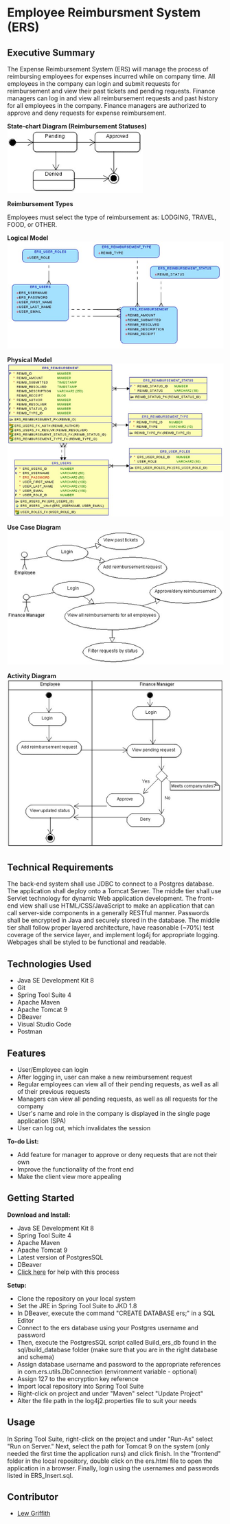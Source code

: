 # Employee Reimbursment System (ERS)

## Executive Summary
The Expense Reimbursement System (ERS) will manage the process of reimbursing employees for expenses incurred while on company time. All employees in the company can login and submit requests for reimbursement and view their past tickets and pending requests. Finance managers can log in and view all reimbursement requests and past history for all employees in the company. Finance managers are authorized to approve and deny requests for expense reimbursement.

**State-chart Diagram (Reimbursement Statuses)** 
![](./imgs/state-chart.jpg)

**Reimbursement Types**

Employees must select the type of reimbursement as: LODGING, TRAVEL, FOOD, or OTHER.

**Logical Model**
![](./imgs/logical.jpg)

**Physical Model**
![](./imgs/physical.jpg)

**Use Case Diagram**
![](./imgs/use-case.jpg)

**Activity Diagram**
![](./imgs/activity.jpg)

## Technical Requirements

The back-end system shall use JDBC to connect to a Postgres database. The application shall deploy onto a Tomcat Server. The middle tier shall use Servlet technology for dynamic Web application development. The front-end view shall use HTML/CSS/JavaScript to make an application that can call server-side components in a generally RESTful manner. Passwords shall be encrypted in Java and securely stored in the database. The middle tier shall follow proper layered architecture, have reasonable (~70%) test coverage of the service layer, and implement log4j for appropriate logging. Webpages shall be styled to be functional and readable. 

## Technologies Used
* Java SE Development Kit 8
* Git
* Spring Tool Suite 4
* Apache Maven 
* Apache Tomcat 9
* DBeaver
* Visual Studio Code
* Postman

## Features
* User/Employee can login
* After logging in, user can make a new reimbursement request
* Regular employees can view all of their pending requests, as well as all of their previous requests
* Managers can view all pending requests, as well as all requests for the company
* User's name and role in the company is displayed in the single page application (SPA)
* User can log out, which invalidates the session

**To-do List:**
* Add feature for manager to approve or deny requests that are not their own
* Improve the functionality of the front end
* Make the client view more appealing

## Getting Started
**Download and Install:**
* Java SE Development Kit 8
* Spring Tool Suite 4
* Apache Maven
* Apache Tomcat 9
* Latest version of PostgresSQL
* DBeaver
* [Click here](https://github.com/201130-JavaFS/Environment-Installation-Guide) for help with this process

**Setup:**
* Clone the repository on your local system
* Set the JRE in Spring Tool Suite to JKD 1.8
* In DBeaver, execute the command "CREATE DATABASE ers;" in a SQL Editor
* Connect to the ers database using your Postgres username and password
* Then, execute the PostgresSQL script called Build_ers_db found in the sql/build_database folder (make sure that you are in the right database and schema)
* Assign database username and password to the appropriate references in com.ers.utils.DbConnection (environment variable - optional)
* Assign 127 to the encryption key reference
* Import local repository into Spring Tool Suite
* Right-click on project and under "Maven" select "Update Project"
* Alter the file path in the log4j2.properties file to suit your needs

## Usage
In Spring Tool Suite, right-click on the project and under "Run-As" select "Run on Server." Next, select the path for Tomcat 9 on the system (only needed the first time the application runs) and click finish. In the "frontend" folder in the local repository, double click on the ers.html file to open the application in a browser. Finally, login using the usernames and passwords listed in ERS_Insert.sql.

## Contributor
* [Lew Griffith](https://github.com/logriffith)
